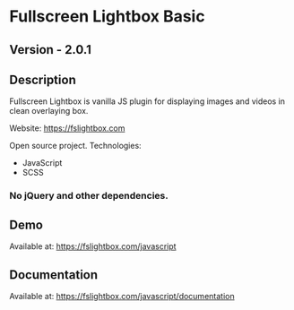 # Fullscreen Lightbox Basic

## Version - 2.0.1

## Description
Fullscreen Lightbox is vanilla JS plugin for displaying images and videos in clean overlaying box.

Website: https://fslightbox.com

Open source project.
Technologies:
- JavaScript
- SCSS
### No jQuery and other dependencies.
 
## Demo
Available at: https://fslightbox.com/javascript

## Documentation
Available at: https://fslightbox.com/javascript/documentation
